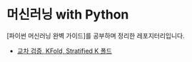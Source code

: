 # 머신러닝 with Python

[파이썬 머신러닝 완벽 가이드]를 공부하며 정리한 레포지터리입니다.


- [교차 검증, KFold, Stratified K 폴드](https://github.com/DAWUNHAN/Machine-Learning/blob/master/%EA%B5%90%EC%B0%A8%20%EA%B2%80%EC%A6%9D.ipynb)
